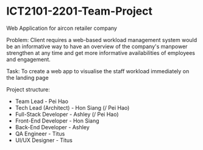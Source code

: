 # ICT2101-2201-Team-Project


Web Application for aircon retailer company

Problem:
Client requires a web-based workload management system would be an informative way to have an overview of the company's manpower strengthen at any time
and get more informative availabilities of employees and engagement.

Task:
To create a web app to visualise the staff workload immediately on the landing page

Project structure:
- Team Lead - Pei Hao
- Tech Lead (Architect) - Hon Siang (/ Pei Hao)
- Full-Stack Developer - Ashley (/ Pei Hao)
- Front-End Developer - Hon Siang
- Back-End Developer - Ashley
- QA Engineer - Titus
- UI/UX Designer - Titus
